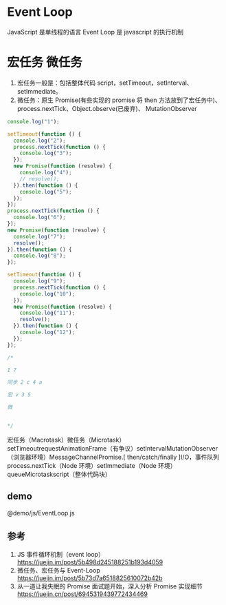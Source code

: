 # Event Loop

JavaScript 是单线程的语言
Event Loop 是 javascript 的执行机制

# 宏任务 微任务

1. 宏任务一般是：包括整体代码 script，setTimeout，setInterval、setImmediate。
2. 微任务：原生 Promise(有些实现的 promise 将 then 方法放到了宏任务中)、process.nextTick、Object.observe(已废弃)、 MutationObserver

```js
console.log("1");

setTimeout(function () {
  console.log("2");
  process.nextTick(function () {
    console.log("3");
  });
  new Promise(function (resolve) {
    console.log("4");
    // resolve();
  }).then(function () {
    console.log("5");
  });
});
process.nextTick(function () {
  console.log("6");
});
new Promise(function (resolve) {
  console.log("7");
  resolve();
}).then(function () {
  console.log("8");
});

setTimeout(function () {
  console.log("9");
  process.nextTick(function () {
    console.log("10");
  });
  new Promise(function (resolve) {
    console.log("11");
    resolve();
  }).then(function () {
    console.log("12");
  });
});

/* 

1 7 

同步 2 c 4 a 

宏 v 3 5 

微


*/
```

宏任务（Macrotask）微任务（Microtask）setTimeoutrequestAnimationFrame（有争议）setIntervalMutationObserver（浏览器环境）MessageChannelPromise.[ then/catch/finally ]I/O，事件队列 process.nextTick（Node 环境）setImmediate（Node 环境）queueMicrotaskscript（整体代码块）

## demo

@demo/js/EventLoop.js

## 参考

1. JS 事件循环机制（event loop）
   https://juejin.im/post/5b498d245188251b193d4059
2. 微任务、宏任务与 Event-Loop
   https://juejin.im/post/5b73d7a6518825610072b42b
3. 从一道让我失眠的 Promise 面试题开始，深入分析 Promise 实现细节
   https://juejin.cn/post/6945319439772434469
